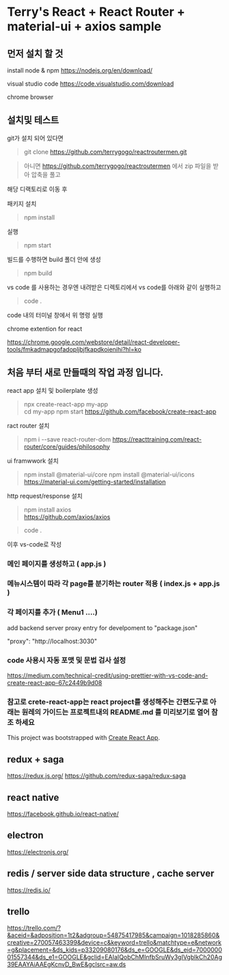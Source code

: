 
# Terry's React + React Router + material-ui + axios sample 

## 먼저 설치 할 것 

install node & npm
https://nodejs.org/en/download/

visual studio code
https://code.visualstudio.com/download

chrome browser

## 설치및 테스트 

git가 설치 되어 있다면 

> git clone https://github.com/terrygogo/reactroutermen.git

> 아니면 https://github.com/terrygogo/reactroutermen 에서 zip 파일을 받아 압축을 풀고 

해당 디랙토리로 이동 후 

패키지 설치
> npm install

실행 
> npm start

빌드를 수행하면 build 폴더 안에 생성

>npm build 


vs code 를 사용하는 경우엔 내려받은 디렉토리에서 
vs code를 아래와 같이 실행하고 

> code . 

code 내의 터미널 창에서 위 명령 실행 
 
chrome extention for react 

https://chrome.google.com/webstore/detail/react-developer-tools/fmkadmapgofadopljbjfkapdkoienihi?hl=ko 
 
## 처음 부터 새로 만들때의 작업 과정 입니다.  
 
react app 설치 및 boilerplate 생성 

> npx create-react-app my-app  
> cd my-app
> npm start
https://github.com/facebook/create-react-app

ract router 설치 

> npm i --save react-router-dom
https://reacttraining.com/react-router/core/guides/philosophy

ui framwwork 설치 

> npm install @material-ui/core
> npm install @material-ui/icons
https://material-ui.com/getting-started/installation

http request/response 설치 

> npm install axios   
https://github.com/axios/axios



> code .

이후 vs-code로 작성 

### 메인 페이지를 생성하고  ( app.js ) 

### 메뉴시스템이 따라 각 page를 분기하는 router 적용  ( index.js + app.js ) 

### 각 페이지를 추가   ( Menu1 ....) 

add backend server proxy entry for develpoment to "package.json"

"proxy": "http://localhost:3030"
 
### code 사용시 자동 포맷 및 문법 검사 설정 
 https://medium.com/technical-credit/using-prettier-with-vs-code-and-create-react-app-67c2449b9d08
 
###  참고로 crete-react-app는 react project를 생성해주는 간편도구로 아래는 원레의 가이드는 프로젝트내의 README.md 를 미리보기로 열어 참조 하세요 

This project was bootstrapped with [Create React App](https://github.com/facebook/create-react-app).

## redux + saga 

https://redux.js.org/
https://github.com/redux-saga/redux-saga

## react native 

https://facebook.github.io/react-native/

## electron 

https://electronjs.org/

## redis / server side data structure , cache server

https://redis.io/

## trello 

https://trello.com/?&aceid=&adposition=1t2&adgroup=54875417985&campaign=1018285860&creative=270057463399&device=c&keyword=trello&matchtype=e&network=g&placement=&ds_kids=p33209080176&ds_e=GOOGLE&ds_eid=700000001557344&ds_e1=GOOGLE&gclid=EAIaIQobChMInfbSruWy3gIVgblkCh20Ag39EAAYAiAAEgKcnvD_BwE&gclsrc=aw.ds
